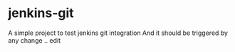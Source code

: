 # jenkins-git

A simple project to test jenkins git integration
And it should be triggered by any change
.. edit

